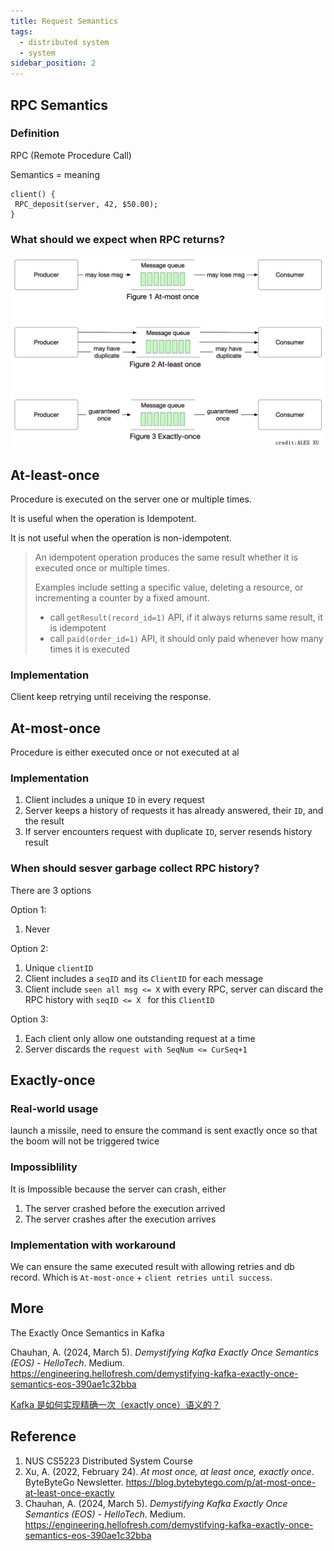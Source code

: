 ```yaml
---
title: Request Semantics
tags:
  - distributed system
  - system
sidebar_position: 2
---
```




## RPC Semantics

### Definition

RPC (Remote Procedure Call)

Semantics = meaning

```
client() {
 RPC_deposit(server, 42, $50.00); 
}
```

### What should we expect when RPC returns?

![image-20240518161333063](./02-rpc-semantics.assets/image-20240518161333063.png)

## At-least-once

Procedure is executed on the server one or multiple times.

It is useful when the operation is Idempotent.

It is not useful when the operation is non-idempotent.

> An idempotent operation produces the same result whether it is executed once or multiple times.
>
> Examples include setting a specific value, deleting a resource, or incrementing a counter by a fixed amount.
>
> - call `getResult(record_id=1)` API, if it always returns same result, it is idempotent
> - call `paid(order_id=1)` API, it should only paid whenever how many times it is executed
> 

### Implementation

Client keep retrying until receiving the response.

## At-most-once

Procedure is either executed once or not executed at al

### Implementation

1. Client includes a unique `ID` in every request
2. Server keeps a history of requests it has already answered, their `ID`, and the result
3. If server encounters request with duplicate `ID`, server resends history result

### When should sesver garbage collect RPC history?

There are 3 options

Option 1: 

1. Never

Option 2: 

1. Unique `clientID`
2. Client includes a `seqID` and its `ClientID` for each message
3. Client include `seen all msg <= X`  with every RPC, server can discard the RPC history with `seqID <= X ` for this `ClientID`

Option 3: 

1. Each client only allow one outstanding request at a time
2. Server discards the `request with SeqNum <= CurSeq+1`

## Exactly-once

### Real-world usage

launch a missile, need to ensure the command is sent exactly once so that the boom will not be triggered twice

### Impossiblility

It is Impossible because the server can crash, either

1. The server crashed before the execution arrived
2. The server crashes after the execution arrives

### Implementation with workaround

We can ensure the same executed result with allowing retries and db record. Which is `At-most-once` + `client retries until success`.

## More

The Exactly Once Semantics in Kafka

Chauhan, A. (2024, March 5). *Demystifying Kafka Exactly Once Semantics (EOS) - HelloTech*. Medium. https://engineering.hellofresh.com/demystifying-kafka-exactly-once-semantics-eos-390ae1c32bba

[Kafka 是如何实现精确一次（exactly once）语义的？](https://www.lixueduan.com/posts/kafka/10-exactly-once-impl/)

## Reference

1. NUS CS5223 Distributed System Course
2. Xu, A. (2022, February 24). *At most once, at least once, exactly once*. ByteByteGo Newsletter. https://blog.bytebytego.com/p/at-most-once-at-least-once-exactly
3. Chauhan, A. (2024, March 5). *Demystifying Kafka Exactly Once Semantics (EOS) - HelloTech*. Medium. https://engineering.hellofresh.com/demystifying-kafka-exactly-once-semantics-eos-390ae1c32bba
